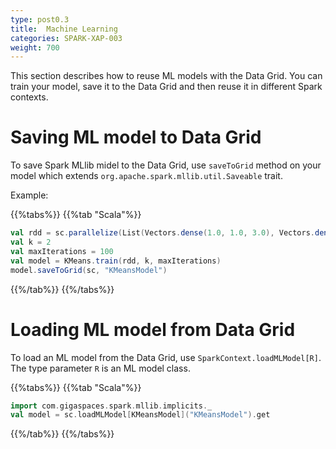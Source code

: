```yaml
---
type: post0.3
title:  Machine Learning
categories: SPARK-XAP-003
weight: 700
---
```




This section describes how to reuse ML models with the Data Grid. You can train your model, save it to the Data Grid and then reuse it in different Spark contexts.

# Saving ML model to Data Grid

To save Spark MLlib midel to the Data Grid, use `saveToGrid` method on your model which extends `org.apache.spark.mllib.util.Saveable` trait.


Example:

{{%tabs%}}
{{%tab "Scala"%}}
```scala
val rdd = sc.parallelize(List(Vectors.dense(1.0, 1.0, 3.0), Vectors.dense(2.0, 0.0, 1.0), Vectors.dense(2.0, 1.0, 0.0)))
val k = 2
val maxIterations = 100
val model = KMeans.train(rdd, k, maxIterations)
model.saveToGrid(sc, "KMeansModel")
```
{{%/tab%}}
{{%/tabs%}}

# Loading ML model from Data Grid

To load an ML model from the Data Grid, use `SparkContext.loadMLModel[R]`. The type parameter `R` is an ML model class.

{{%tabs%}}
{{%tab "Scala"%}}
```scala
import com.gigaspaces.spark.mllib.implicits._
val model = sc.loadMLModel[KMeansModel]("KMeansModel").get
```
{{%/tab%}}
{{%/tabs%}}
